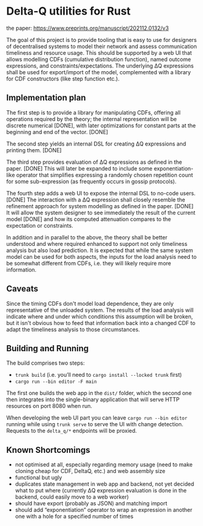 # Delta-Q utilities for Rust

the paper: <https://www.preprints.org/manuscript/202112.0132/v3>

The goal of this project is to provide tooling that is easy to use for designers of decentralised systems to model their network and assess communication timeliness and resource usage.
This should be supported by a web UI that allows modelling CDFs (cumulative distribution function), named outcome expressions, and constraints/expectations.
The underlying ΔQ expressions shall be used for export/import of the model, complemented with a library for CDF constructors (like step function etc.).

## Implementation plan

The first step is to provide a library for manipulating CDFs, offering all operations required by the theory; the internal representation will be discrete numerical [DONE], with later optimizations for constant parts at the beginning and end of the vector. [DONE]

The second step yields an internal DSL for creating ΔQ expressions and printing them. [DONE]

The third step provides evaluation of ΔQ expressions as defined in the paper. [DONE]
This will later be expanded to include some exponentiation-like operator that simplifies expressing a randomly chosen repetition count for some sub-expression (as frequently occurs in gossip protocols).

The fourth step adds a web UI to expose the internal DSL to no-code users. [DONE]
The interaction with a ΔQ expression shall closely resemble the refinement approach for system modelling as defined in the paper. [DONE]
It will allow the system designer to see immediately the result of the current model [DONE] and how its computed attenuation compares to the expectation or constraints.

In addition and in parallel to the above, the theory shall be better understood and where required enhanced to support not only timeliness analysis but also load prediction.
It is expected that while the same system model can be used for both aspects, the inputs for the load analysis need to be somewhat different from CDFs, i.e. they will likely require more information.

## Caveats

Since the timing CDFs don't model load dependence, they are only representative of the unloaded system.
The results of the load analysis will indicate where and under which conditions this assumption will be broken, but it isn't obvious how to feed that information back into a changed CDF to adapt the timeliness analysis to those circumstances.

## Building and Running

The build comprises two steps:

- `trunk build` (i.e. you’ll need to `cargo install --locked trunk` first)
- `cargo run --bin editor -F main`

The first one builds the web app in the `dist/` folder, which the second one then integrates into the single-binary application that will serve HTTP resources on port 8080 when run.

When developing the web UI part you can leave `cargo run --bin editor` running while using `trunk serve` to serve the UI with change detection.
Requests to the `delta_q/*` endpoints will be proxied.

## Known Shortcomings

- not optimised at all, especially regarding memory usage (need to make cloning cheap for CDF, DeltaQ, etc.) and web assembly size
- functional but ugly
- duplicates state management in web app and backend, not yet decided what to put where (currently ΔQ expression evaluation is done in the backend, could easily move to a web worker)
- should have export (probably as JSON) and matching import
- should add “exponentiation” operator to wrap an expression in another one with a hole for a specified number of times
